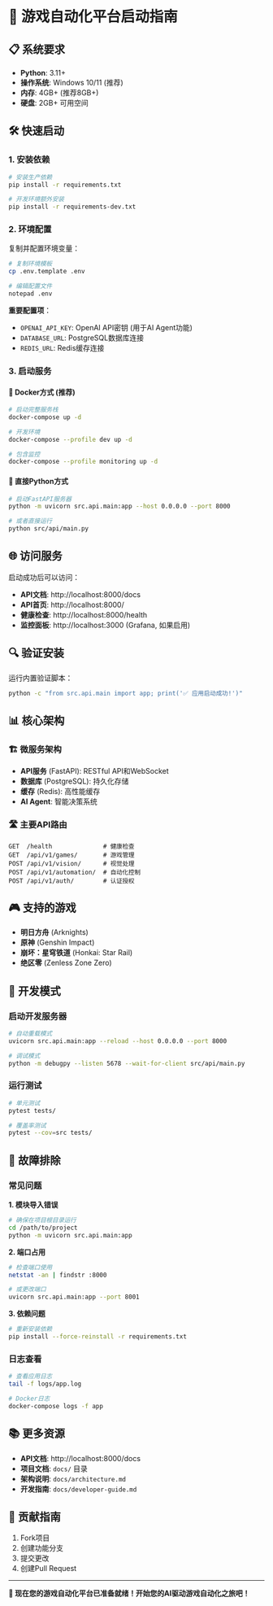 # 🚀 游戏自动化平台启动指南

## 📋 系统要求

- **Python**: 3.11+
- **操作系统**: Windows 10/11 (推荐)
- **内存**: 4GB+ (推荐8GB+)
- **硬盘**: 2GB+ 可用空间

## 🛠️ 快速启动

### 1. 安装依赖
```bash
# 安装生产依赖
pip install -r requirements.txt

# 开发环境额外安装
pip install -r requirements-dev.txt
```

### 2. 环境配置
复制并配置环境变量：
```bash
# 复制环境模板
cp .env.template .env

# 编辑配置文件
notepad .env
```

**重要配置项**：
- `OPENAI_API_KEY`: OpenAI API密钥 (用于AI Agent功能)
- `DATABASE_URL`: PostgreSQL数据库连接
- `REDIS_URL`: Redis缓存连接

### 3. 启动服务

#### 🐳 Docker方式 (推荐)
```bash
# 启动完整服务栈
docker-compose up -d

# 开发环境
docker-compose --profile dev up -d

# 包含监控
docker-compose --profile monitoring up -d
```

#### 🐍 直接Python方式
```bash
# 启动FastAPI服务器
python -m uvicorn src.api.main:app --host 0.0.0.0 --port 8000

# 或者直接运行
python src/api/main.py
```

## 🌐 访问服务

启动成功后可以访问：

- **API文档**: http://localhost:8000/docs
- **API首页**: http://localhost:8000/
- **健康检查**: http://localhost:8000/health
- **监控面板**: http://localhost:3000 (Grafana, 如果启用)

## 🔍 验证安装

运行内置验证脚本：
```bash
python -c "from src.api.main import app; print('✅ 应用启动成功!')"
```

## 📊 核心架构

### 🏗️ 微服务架构
- **API服务** (FastAPI): RESTful API和WebSocket
- **数据库** (PostgreSQL): 持久化存储
- **缓存** (Redis): 高性能缓存
- **AI Agent**: 智能决策系统

### 🛣️ 主要API路由
```
GET  /health              # 健康检查
GET  /api/v1/games/       # 游戏管理
POST /api/v1/vision/      # 视觉处理
POST /api/v1/automation/  # 自动化控制
POST /api/v1/auth/        # 认证授权
```

## 🎮 支持的游戏

- **明日方舟** (Arknights)
- **原神** (Genshin Impact) 
- **崩坏：星穹铁道** (Honkai: Star Rail)
- **绝区零** (Zenless Zone Zero)

## 🔧 开发模式

### 启动开发服务器
```bash
# 自动重载模式
uvicorn src.api.main:app --reload --host 0.0.0.0 --port 8000

# 调试模式
python -m debugpy --listen 5678 --wait-for-client src/api/main.py
```

### 运行测试
```bash
# 单元测试
pytest tests/

# 覆盖率测试
pytest --cov=src tests/
```

## 🐛 故障排除

### 常见问题

**1. 模块导入错误**
```bash
# 确保在项目根目录运行
cd /path/to/project
python -m uvicorn src.api.main:app
```

**2. 端口占用**
```bash
# 检查端口使用
netstat -an | findstr :8000

# 或更改端口
uvicorn src.api.main:app --port 8001
```

**3. 依赖问题**
```bash
# 重新安装依赖
pip install --force-reinstall -r requirements.txt
```

### 日志查看
```bash
# 查看应用日志
tail -f logs/app.log

# Docker日志
docker-compose logs -f app
```

## 📚 更多资源

- **API文档**: http://localhost:8000/docs
- **项目文档**: `docs/` 目录
- **架构说明**: `docs/architecture.md`
- **开发指南**: `docs/developer-guide.md`

## 🤝 贡献指南

1. Fork项目
2. 创建功能分支
3. 提交更改
4. 创建Pull Request

---

**🎉 现在您的游戏自动化平台已准备就绪！开始您的AI驱动游戏自动化之旅吧！** 